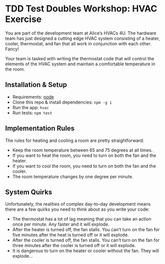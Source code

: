 # TDD Test Doubles Workshop: HVAC Exercise

You are part of the development team at Alice’s HVACs 4U. The hardware team has just designed a cutting edge HVAC system consisting of a heater, cooler, thermostat, and fan that all work in conjunction with each other. Fancy!

Your team is tasked with writing the thermostat code that will control the elements of the HVAC system and maintain a comfortable temperature in the room.

## Installation & Setup
- Requirements: [node](https://nodejs.org/en/)
- Clone this repo & install dependencies:
`npm -g i`
- Run the app:
`hvac`
- Run tests:
`npm test`

## Implementation Rules

The rules for heating and cooling a room are pretty straightforward:
- Keep the room temperature between 65 and 75 degrees at all times.
- If you want to heat the room, you need to turn on both the fan and the heater.
- If you want to cool the room, you need to turn on both the fan and the cooler.
- The room temperature changes by one degree per minute.

## System Quirks

Unfortunately, the realities of complex day-to-day development means there are a few quirks you need to think about as you write your code:
- The thermostat has a lot of lag meaning that you can take an action once per minute. Any faster and it will explode.
- After the heater is turned off, the fan stalls. You can’t turn on the fan for five minutes after the heat is turned off or it will explode.
- After the cooler is turned off, the fan stalls. You can’t turn on the fan for three minutes after the cooler is turned off or it will explode.
- It is dangerous to turn on the heater or cooler without the fan. They will explode...
